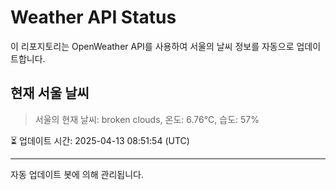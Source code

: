 
# Weather API Status

이 리포지토리는 OpenWeather API를 사용하여 서울의 날씨 정보를 자동으로 업데이트합니다.

## 현재 서울 날씨
> 서울의 현재 날씨: broken clouds, 온도: 6.76°C, 습도: 57%

⏳ 업데이트 시간: 2025-04-13 08:51:54 (UTC)

---
자동 업데이트 봇에 의해 관리됩니다.
